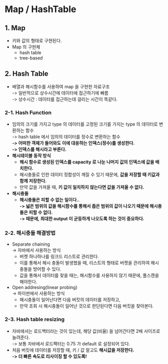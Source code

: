# Map / HashTable

## 1. Map

* 키와 값의 형태로 구현된다.
* Map 의 구현체
  * hash table
  * tree-based

## 2. Hash Table

* 배열과 해시함수를 사용하여 map 을 구현한 자료구조\
  \-> 일반적으로 상수시간에 데이터에 접근하기에 빠름 \
  \-> 상수시간 : 데이터를 접근하는데 걸리는 시간이 똑같다.&#x20;

### 2-1. Hash Function

* 임의의 크기를 가지고 type 의 데이터를 고정된 크기를 가지는 type 의 데이터로 변환하는 함수\
  \-> hash table 에서 임의의 데이터를 정수로 변환하는 함수\
  **-> 어떠한 객체가 들어와도 이에 대응하는 인덱스(정수)를 생성한다.**\
  **-> 인덱스를 해시라고 부른다.**&#x20;
* **해시테이블 동작 방식**
  * **해시 함수로 생성된 인덱스를 capacity 로 나눈 나머지 값의 인덱스에 값을 배치한다.**&#x20;
  * 해시충돌로 인한 데이터 정합성이 깨질 수 있기 때문에, **값을 저장할 때 키값과 함께 저장한다.**&#x20;
  * 만약 값을 가져올 때, **키 값이 일치하지 않는다면 값을 가져올 수 없다.**&#x20;
* **해시충돌**
  * **해시충돌은 피할 수 없는 일이다..** \
    **-> 넓은 범위의 값을 해시함수를 통해서 좁은 범위의 값이 나오기 때문에 해시충돌은 피할 수 없다.** \
    **-> 때문에, 최대한 output 이 균등하게 나오도록 하는 것이 중요하다.**&#x20;

### **2-2. 해시충돌 해결방법**

* Separate chaining\
  \-> 자바에서 사용하는 방식&#x20;
  * 버켓 하나하나를 링크드 리스트로 관리한다.&#x20;
  * 이를 통해서 해시 충돌이 발생했을 때, 리스트의 형태로 버켓을 관리하여 해시 충돌을 방어할 수 있다.&#x20;
  * 값을 통해서 데이터를 찾을 때는, 해시함수를 사용하지 않기 때문에, 풀스캔을 해야한다.&#x20;
* Open addresing(linear probing)\
  \-> 파이썬에서 사용하는 방식
  * 해시충돌이 일어난다면 다음 버킷의 데이터를 저장하고,
  * 만약 조회 시 해시충돌이 일어난 것으로 판단된다면 다음 버킷을 찾아본다.&#x20;

### 2-3. Hash table resizing

* 자바에서는 로드백터라는 것이 있는데, 해당 값(비율) 을 넘어간다면 2배 사이즈로 늘려준다. \
  \-> 보통 자바에서 로드팩터는 0.75 가 default 로 설정되어 있다.&#x20;
* 처음 버킷에 데이터를 저장할 때, 키 / 값 말고도 **해시값을 저장한다.**\
  **-> 더 빠른 속도로 리사이징 할 수 있도록!**



